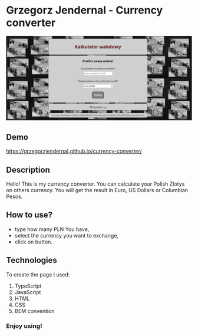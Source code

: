 # Grzegorz Jendernal - Currency converter
![Site screen](https://raw.githubusercontent.com/GrzegorzJendernal/currency-converter/main/images/currencyCalc.png)
## Demo
https://grzegorzjendernal.github.io/currency-converter/
## Description
Hello! This is my currency converter. You can calculate your Polish Zlotys on others currency. You will get the result in Euro, US Dollars or Columbian Pesos.
## How to use?
- type how many PLN You have,
- select the currency you want to exchange,
- click on button.
## Technologies
To create the page I used:
1. TypeScript
2. JavaScript
3. HTML
4. CSS
5. BEM convention
### Enjoy using!
